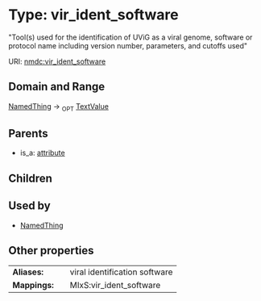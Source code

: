 
# Type: vir_ident_software


"Tool(s) used for the identification of UViG as a viral genome, software or protocol name  including version number, parameters, and cutoffs used"

URI: [nmdc:vir_ident_software](https://microbiomedata/meta/vir_ident_software)


## Domain and Range

[NamedThing](NamedThing.md) ->  <sub>OPT</sub> [TextValue](TextValue.md)

## Parents

 *  is_a: [attribute](attribute.md)

## Children


## Used by

 * [NamedThing](NamedThing.md)

## Other properties

|  |  |  |
| --- | --- | --- |
| **Aliases:** | | viral identification software |
| **Mappings:** | | MIxS:vir_ident_software |

